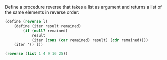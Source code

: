 Define a procedure reverse that takes a list as argument and returns a list of the same elements in reverse order:

```scheme
(define (reverse l)
    (define (iter result remained)
        (if (null? remained)
            result
            (iter (cons (car remained) result) (cdr remained))))
    (iter '() l))

(reverse (list 1 4 9 16 25))
```
